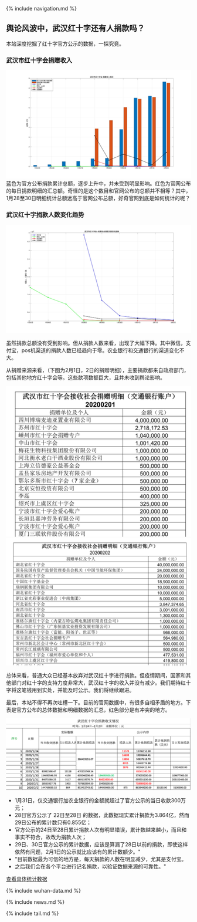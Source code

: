 
{% include navigation.md %}

<!-- [给湖北监工](./) -->

## 舆论风波中，武汉红十字还有人捐款吗？
本站深度挖掘了红十字官方公示的数据，一探究竟。

### 武汉市红十字会捐赠收入


![](data/wh_sr_redcross2_2.jpg)
蓝色为官方公布捐款累计总额，逐步上升中，并未受到明显影响。红色为官网公布的每日捐款明细的汇总额。奇怪的是这个数目和官网公布的总额并不相等？其中，1月28至30日明细统计总额远高于官网公布总额，好奇官网到底是如何统计的呢？



### 武汉红十字捐款人数变化趋势

![](data/wh_rsqs_redcross2_2.jpg)

虽然捐款总额没有受到影响。但从捐款人数来看，出现了大幅下降。其中微信，支付宝，pos机渠道的捐款人数已经趋向于零。农业银行和交通银行的渠道变化不大。

从捐赠来源来看，（下图为2月1日，2日的捐赠明细），主要捐款都来自政府部门，包括其他地方红十字会等。这些款项数额巨大，且并未收到舆论影响。

![](data/wuhan20200201.png)
![](data/wuhan20200202.png)

总体来看，普通大众已经基本放弃对武汉红十字进行捐款。但疫情期间，国家和其他部门对红十字的支持力度非常大，武汉红十字的收入并没有减少。我们期待红十字将这笔钱用到实处，并能及时公示。我们将继续跟进。

最后，本站不得不再次吐槽一下。目前的官网数据中，有很多自相矛盾的地方。下表是官方公布的总体数据和明细数据的汇总，红色部分是有冲突的地方。

![](./data/wuhan-donation-summary.png)


* 1月31日，仅交通银行加农业银行的金额就超过了官方公示的当日收款300万元；
* 28日官方公示了  22日至28日 的数据，此数据现实累计捐款为3.864亿，然而29日公布的累计数只有0.855亿；
* 官方公示的24日至28日累计捐款人次有明显错误，累计数越来越小，而且和事实不符合，故改为捐款人次；
* 29日、30日官方公示的累计数据，应该是算漏了28日以前的捐款，即使这样依然有问题，2月1日的公示就比应该有的累计数额少。"	
* "目前数据最为可信的地方是，每天捐款的人数在明显减少，尤其是支付宝。
* 之后我们会在各个平台进行记名捐款，以验证数据来源的可靠性。"	

[查看具体统计数据](raw_data/summary/武汉红十字会捐款收支情况2.xlsx)

<!-- outdated first data from weilei

### 武汉市红十字会官网统计每日捐赠总额

{% include wuhan-donation.md %}

注： 空白部分数据官网未统计
-->

{% include wuhan-data.md %}


{% include news.md %}

{% include tail.md %}
